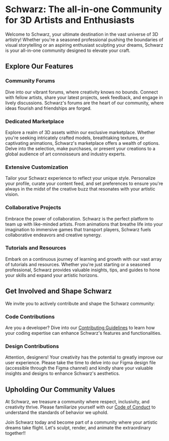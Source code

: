 # Schwarz: The all-in-one Community for 3D Artists and Enthusiasts

Welcome to Schwarz, your ultimate destination in the vast universe of 3D artistry! Whether you're a seasoned professional pushing the boundaries of visual storytelling or an aspiring enthusiast sculpting your dreams, Schwarz is your all-in-one community designed to elevate your craft.

## Explore Our Features

### **Community Forums**
Dive into our vibrant forums, where creativity knows no bounds. Connect with fellow artists, share your latest projects, seek feedback, and engage in lively discussions. Schwarz's forums are the heart of our community, where ideas flourish and friendships are forged.

### **Dedicated Marketplace**
Explore a realm of 3D assets within our exclusive marketplace. Whether you're seeking intricately crafted models, breathtaking textures, or captivating animations, Schwarz's marketplace offers a wealth of options. Delve into the selection, make purchases, or present your creations to a global audience of art connoisseurs and industry experts.

### **Extensive Customization**
Tailor your Schwarz experience to reflect your unique style. Personalize your profile, curate your content feed, and set preferences to ensure you're always in the midst of the creative buzz that resonates with your artistic vision.

### **Collaborative Projects**
Embrace the power of collaboration. Schwarz is the perfect platform to team up with like-minded artists. From animations that breathe life into your imagination to immersive games that transport players, Schwarz fuels collaborative endeavors and creative synergy.

### **Tutorials and Resources**
Embark on a continuous journey of learning and growth with our vast array of tutorials and resources. Whether you're just starting or a seasoned professional, Schwarz provides valuable insights, tips, and guides to hone your skills and expand your artistic horizons.

## Get Involved and Shape Schwarz

We invite you to actively contribute and shape the Schwarz community:

### **Code Contributions**
Are you a developer? Dive into our [Contributing Guidelines](CONTRIBUTING.md) to learn how your coding expertise can enhance Schwarz's features and functionalities.

### **Design Contributions**
Attention, designers! Your creativity has the potential to greatly improve our user experience. Please take the time to delve into our Figma design file (accessible through the Figma channel) and kindly share your valuable insights and designs to enhance Schwarz's aesthetics.

## Upholding Our Community Values

At Schwarz, we treasure a community where respect, inclusivity, and creativity thrive. Please familiarize yourself with our [Code of Conduct](CODE_OF_CONDUCT.md) to understand the standards of behavior we uphold.

Join Schwarz today and become part of a community where your artistic dreams take flight. Let's sculpt, render, and animate the extraordinary together!!
